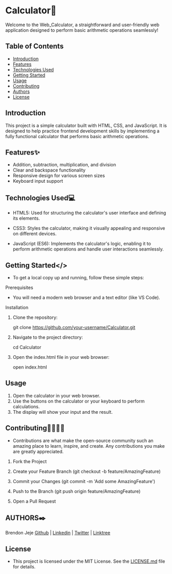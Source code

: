 # Calculator📱

Welcome to the Web_Calculator, a straightforward and user-friendly web application designed to perform basic arithmetic operations seamlessly!

## Table of Contents

- [Introduction](introduction)
- [Features](#features)
- [Technologies Used](#technologies-used)
- [Getting Started](#getting-started)
- [Usage](#usage)
- [Contributing](#contributing)
- [Authors](#authors)
- [License](#license)

## Introduction

This project is a simple calculator built with HTML, CSS, and JavaScript. It is designed to help practice frontend development skills by implementing a fully functional calculator that performs basic arithmetic operations.

## Features✨

- Addition, subtraction, multiplication, and division
- Clear and backspace functionality
- Responsive design for various screen sizes
- Keyboard input support

## Technologies Used💻

- HTML5: Used for structuring the calculator's user interface and defining its elements.

- CSS3: Styles the calculator, making it visually appealing and responsive on different devices.

- JavaScript (ES6): Implements the calculator's logic, enabling it to perform arithmetic operations and handle user interactions seamlessly.

## Getting Started</>

- To get a local copy up and running, follow these simple steps:

Prerequisites

- You will need a modern web browser and a text editor (like VS Code).

Installation

1. Clone the repository:

    git clone https://github.com/your-username/Calculator.git

2. Navigate to the project directory:

    cd Calculator

3. Open the index.html file in your web browser:

    open index.html

## Usage

1. Open the calculator in your web browser.
2. Use the buttons on the calculator or your keyboard to perform calculations.
3. The display will show your input and the result.

## Contributing👩‍💻👨‍💻

- Contributions are what make the open-source community such an amazing place to learn, inspire, and create. Any contributions you make are greatly appreciated.

1. Fork the Project

2. Create your Feature Branch (git checkout -b feature/AmazingFeature)

3. Commit your Changes (git commit -m 'Add some AmazingFeature')

4. Push to the Branch (git push origin feature/AmazingFeature)

5. Open a Pull Request

## AUTHORS✒️

Brendon Jeje       [Github](https://github.com/Brendon45) | [Linkedin](https://www.linkedin.com/in/brendonjeje/) | [Twitter](https://twitter.com/brendon4545) | [Linktree](https://linktr.ee/brendonjeje)

## License

- This project is licensed under the MIT License. See the [LICENSE.md](LICENSE.md) file for details.
